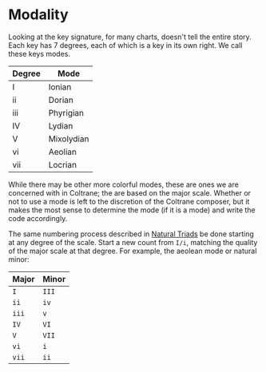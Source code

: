 # Modality

Looking at the key signature, for many charts, doesn't tell the entire story.
Each key has 7 degrees, each of which is a key in its own right.
We call these keys modes.

| Degree | Mode |
|--------|------|
|I|Ionian|
|ii|Dorian|
|iii|Phyrigian|
|IV|Lydian|
|V|Mixolydian|
|vi|Aeolian|
|vii|Locrian|

While there may be other more colorful modes, these are ones we are concerned with in Coltrane; the are based on the major scale.
Whether or not to use a mode is left to the discretion of the Coltrane composer, but it makes the most sense to determine the mode (if it is a mode) and write the code accordingly.

The same numbering process described in [Natural Triads](natural_triads.md) be done starting at any degree of the scale. Start a new count from `I/i`, matching the quality of the major scale at that degree. For example, the aeolean mode or natural minor:

| Major | Minor |
|-------|-------|
| `I`   | `III` |
| `ii`  | `iv`  |
| `iii` | `v`   |
| `IV`  | `VI`  |
| `V`   | `VII` |
| `vi`  | `i`   |
| `vii` | `ii`  |